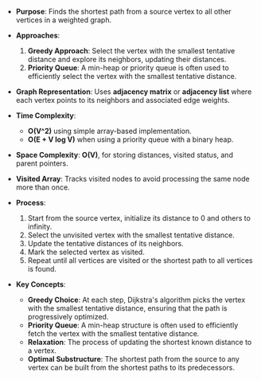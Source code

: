 - **Purpose**: Finds the shortest path from a source vertex to all other vertices in a weighted graph.

- **Approaches**:
  1. **Greedy Approach**: Select the vertex with the smallest tentative distance and explore its neighbors, updating their distances.
  2. **Priority Queue**: A min-heap or priority queue is often used to efficiently select the vertex with the smallest tentative distance.

- **Graph Representation**: Uses **adjacency matrix** or **adjacency list** where each vertex points to its neighbors and associated edge weights.

- **Time Complexity**: 
  - **O(V^2)** using simple array-based implementation.
  - **O(E + V log V)** when using a priority queue with a binary heap.

- **Space Complexity**: **O(V)**, for storing distances, visited status, and parent pointers.

- **Visited Array**: Tracks visited nodes to avoid processing the same node more than once.

- **Process**:
  1. Start from the source vertex, initialize its distance to 0 and others to infinity.
  2. Select the unvisited vertex with the smallest tentative distance.
  3. Update the tentative distances of its neighbors.
  4. Mark the selected vertex as visited.
  5. Repeat until all vertices are visited or the shortest path to all vertices is found.

- **Key Concepts**:
  - **Greedy Choice**: At each step, Dijkstra's algorithm picks the vertex with the smallest tentative distance, ensuring that the path is progressively optimized.
  - **Priority Queue**: A min-heap structure is often used to efficiently fetch the vertex with the smallest tentative distance.
  - **Relaxation**: The process of updating the shortest known distance to a vertex.
  - **Optimal Substructure**: The shortest path from the source to any vertex can be built from the shortest paths to its predecessors.